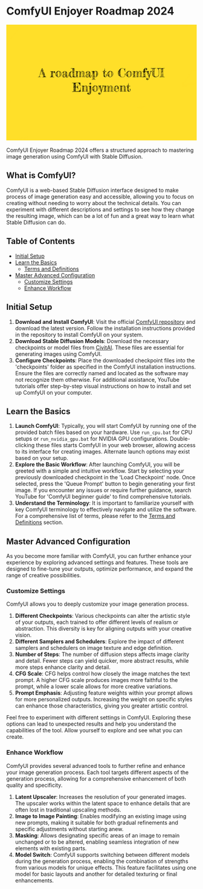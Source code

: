# ComfyUI Enjoyer Roadmap 2024

![A roadmap to ComfyUI enjoyment](assets/thumbnail.png)

ComfyUI Enjoyer Roadmap 2024 offers a structured approach to mastering image generation using ComfyUI with Stable Diffusion.

## What is ComfyUI?

ComfyUI is a web-based Stable Diffusion interface designed to make process of image generation easy and accessible, allowing you to focus on creating without needing to worry about the technical details. You can experiment with different descriptions and settings to see how they change the resulting image, which can be a lot of fun and a great way to learn what Stable Diffusion can do.

## Table of Contents

- [Initial Setup](#initial-setup)
- [Learn the Basics](#learn-the-basics)
	- [Terms and Definitions](terms-and-definitions.md)
- [Master Advanced Configuration](#master-advanced-configuration)
	- [Customize Settings](#customize-settings)
	- [Enhance Workflow](#enhance-workflow)

## Initial Setup

1. **Download and Install ComfyUI**: Visit the official <a href="https://github.com/comfyanonymous/ComfyUI" target="_blank">ComfyUI repository</a> and download the latest version. Follow the installation instructions provided in the repository to install ComfyUI on your system.
2. **Download Stable Diffusion Models**: Download the necessary checkpoints or model files from <a href="https://civitai.com" target="_blank">CivitAI</a>. These files are essential for generating images using ComfyUI.
3. **Configure Checkpoints**: Place the downloaded checkpoint files into the 'checkpoints' folder as specified in the ComfyUI installation instructions. Ensure the files are correctly named and located as the software may not recognize them otherwise. For additional assistance, YouTube tutorials offer step-by-step visual instructions on how to install and set up ComfyUI on your computer.

## Learn the Basics

1. **Launch ComfyUI**: Typically, you will start ComfyUI by running one of the provided batch files based on your hardware. Use `run_cpu.bat` for CPU setups or `run_nvidia_gpu.bat` for NVIDIA GPU configurations. Double-clicking these files starts ComfyUI in your web browser, allowing access to its interface for creating images. Alternate launch options may exist based on your setup.
2. **Explore the Basic Workflow**: After launching ComfyUI, you will be greeted with a simple and intuitive workflow. Start by selecting your previously downloaded checkpoint in the 'Load Checkpoint' node. Once selected, press the 'Queue Prompt' button to begin generating your first image. If you encounter any issues or require further guidance, search YouTube for 'ComfyUI beginner guide' to find comprehensive tutorials.
3. **Understand the Terminology**: It is important to familiarize yourself with key ComfyUI terminology to effectively navigate and utilize the software. For a comprehensive list of terms, please refer to the [Terms and Definitions](terms-and-definitions.md) section.

## Master Advanced Configuration

As you become more familiar with ComfyUI, you can further enhance your experience by exploring advanced settings and features. These tools are designed to fine-tune your outputs, optimize performance, and expand the range of creative possibilities.

### Customize Settings

ComfyUI allows you to deeply customize your image generation process.

1. **Different Checkpoints**: Various checkpoints can alter the artistic style of your outputs, each trained to offer different levels of realism or abstraction. This diversity is key for aligning outputs with your creative vision.
2. **Different Samplers and Schedulers**: Explore the impact of different samplers and schedulers on image texture and edge definition.
3. **Number of Steps**: The number of diffusion steps affects image clarity and detail. Fewer steps can yield quicker, more abstract results, while more steps enhance clarity and detail.
4. **CFG Scale**: CFG helps control how closely the image matches the text prompt. A higher CFG scale produces images more faithful to the prompt, while a lower scale allows for more creative variations.
5. **Prompt Emphasis**: Adjusting feature weights within your prompt allows for more personalized outputs. Increasing the weight on specific styles can enhance those characteristics, giving you greater artistic control.

Feel free to experiment with different settings in ComfyUI. Exploring these options can lead to unexpected results and help you understand the capabilities of the tool. Allow yourself to explore and see what you can create.

### Enhance Workflow

ComfyUI provides several advanced tools to further refine and enhance your image generation process. Each tool targets different aspects of the generation process, allowing for a comprehensive enhancement of both quality and specificity.

1. **Latent Upscaler**: Increases the resolution of your generated images. The upscaler works within the latent space to enhance details that are often lost in traditional upscaling methods.
2. **Image to Image Painting**: Enables modifying an existing image using new prompts, making it suitable for both gradual refinements and specific adjustments without starting anew.
3. **Masking**: Allows designating specific areas of an image to remain unchanged or to be altered, enabling seamless integration of new elements with existing parts.
4. **Model Switch**: ComfyUI supports switching between different models during the generation process, enabling the combination of strengths from various models for unique effects. This feature facilitates using one model for basic layouts and another for detailed texturing or final enhancements.
